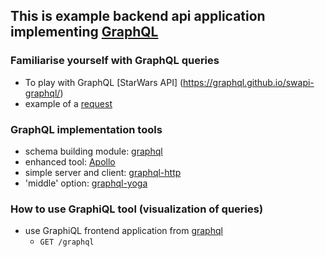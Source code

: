 ## This is example backend api application implementing [GraphQL](https://graphql.org/)

### Familiarise yourself with GraphQL queries
- To play with GraphQL [StarWars API] (https://graphql.github.io/swapi-graphql/)
- example of a [request](https://graphql.github.io/swapi-graphql/?query=%7B%0A%20%20film(filmID%3A%201)%20%7B%0A%20%20%20%20title%0A%20%20%20%20releaseDate%0A%20%20%20%20producers%0A%20%20%20%20director%0A%20%20%7D%0A%20%20person(personID%3A%204)%20%7B%0A%20%20%20%20name%0A%20%20%20%20homeworld%7B%0A%20%20%20%20%20%20name%0A%20%20%20%20%20%20population%0A%20%20%20%20%7D%0A%20%20%7D%0A%7D)

### GraphQL implementation tools
- schema building module: [graphql](https://www.npmjs.com/package/graphql)
- enhanced tool: [Apollo](https://www.apollographql.com/)
- simple server and client: [graphql-http](https://github.com/graphql/graphql-http)
- 'middle' option: [graphql-yoga](https://the-guild.dev/graphql/yoga-server)

### How to use GraphiQL tool (visualization of queries)
- use GraphiQL frontend application from [graphql](https://www.npmjs.com/package/graphql)
    - `GET /graphql`
